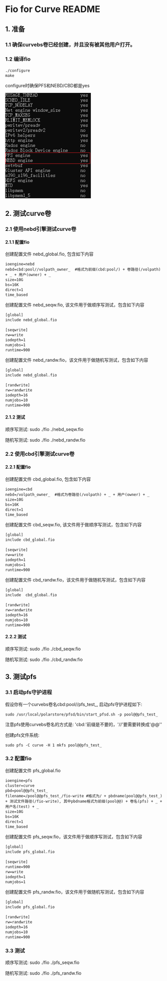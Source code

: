 # Fio for Curve README
## 1. 准备

### 1.1 确保curvebs卷已经创建，并且没有被其他用户打开。
### 1.2 编译fio
```    
./configure
make
```

configure时确保PFS和NEBD/CBD都是yes

![image](examples/config-curve.png)

## 2. 测试curve卷
### 2.1 使用nebd引擎测试curve卷
#### 2.1.1 配置fio

创建配置文件 nebd_global.fio, 包含如下内容
```
ioengine=nebd
nebd=cbd:pool//volpath_owner_  #格式为前缀(cbd:pool/) + 卷路径(/volpath) + _ + 用户(owner) + _
size=10G
bs=16K
direct=1
time_based
```

创建配置文件 nebd_seqw.fio, 该文件用于做顺序写测试，包含如下内容
```
[global]
include nebd_global.fio

[seqwrite]
rw=write
iodepth=1
numjobs=1
runtime=900
```

创建配置文件 nebd_randw.fio，该文件用于做随机写测试，包含如下内容
```
[global]
include nebd_global.fio

[randwrite]
rw=randwrite
iodepth=16
numjobs=10
runtime=900
```

#### 2.1.2 测试

顺序写测试:
sudo ./fio ./nebd_seqw.fio

随机写测试:
sudo ./fio ./nebd_randw.fio

### 2.2 使用cbd引擎测试curve卷
#### 2.2.1 配置fio

创建配置文件 cbd_global.fio, 包含如下内容
```
ioengine=cbd
nebd=/volpath_owner_  #格式为卷路径(/volpath) + _ + 用户(owner) + _
size=10G
bs=16K
direct=1
time_based
```

创建配置文件 cbd_seqw.fio, 该文件用于做顺序写测试，包含如下内容
```
[global]
include cbd_global.fio

[seqwrite]
rw=write
iodepth=1
numjobs=1
runtime=900
```

创建配置文件 cbd_randw.fio，该文件用于做随机写测试，包含如下内容
```
[global]
include  cbd_global.fio

[randwrite]
rw=randwrite
iodepth=16
numjobs=10
runtime=900
```

#### 2.2.2 测试

顺序写测试:
sudo ./fio ./cbd_seqw.fio

随机写测试:
sudo ./fio ./cbd_randw.fio

## 3. 测试pfs
### 3.1 启动pfs守护进程

假设你有一个curvebs卷名cbd:pool//pfs_test_, 启动pfs守护进程如下:

```
sudo /usr/local/polarstore/pfsd/bin/start_pfsd.sh -p pool@@pfs_test_
```
注意pfs使用curvebs卷名的方式是: 'cbd:'前缀是不要的，'//'要需要转换成'@@''

创建pfs文件系统:
```
sudo pfs -C curve -H 1 mkfs pool@@pfs_test_
```

### 3.2 配置fio
创建配置文件 pfs_global.fio
```
ioengine=pfs
cluster=curve
pbd=pool@@pfs_test_
filename=/pool@@pfs_test_/fio-write #格式为/ + pbdname(pool@@pfs_test_) + 测试文件路径(/fio-write), 其中pbdname格式为前缀(pool@@) + 卷名(pfs) + _ + 用户名(test) + _
size=10G
bs=16K
direct=1
time_based
```

创建配置文件 pfs_seqw.fio，该文件用于做顺序写测试，包含如下内容
```
[global]
include pfs_global.fio

[seqwrite]
runtime=900
rw=write
iodepth=1
numjobs=1
```

创建配置文件 pfs_randw.fio，该文件用于做随机写测试，包含如下内容
```
[global]
include pfs_global.fio

[randwrite]
rw=randwrite
iodepth=16
numjobs=10
runtime=900
```
### 3.3 测试

顺序写测试:
sudo ./fio ./pfs_seqw.fio

随机写测试:
sudo ./fio ./pfs_randw.fio
